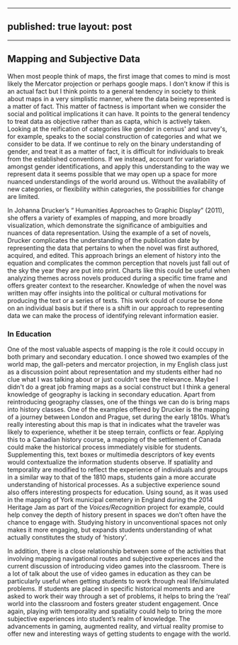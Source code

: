 ---
published: true
layout: post
----
----




## Mapping and Subjective Data 

When most people think of maps, the first image that comes to mind is most likely the Mercator projection or perhaps google maps. I don’t know if this is an actual fact but I think points to a general tendency in society to think about maps in a very simplistic manner, where the data being represented is a matter of fact. This matter of factness is important when we consider the social and political implications it can have. It points to the general tendency to treat data as objective rather than as capta, which is actively taken. Looking at the reification of categories like gender in census' and survey's, for example, speaks to the social construction of categories and what we consider to be data. If we continue to rely on the binary understanding of gender, and treat it as a matter of fact, it is difficult for individuals to break from the established conventions. If we instead, account for variation amongst gender identifications, and apply this understanding to the way we represent data it seems possible that we may open up a space for more nuanced understandings of the world around us. Without the availability of new categories, or flexibility within categories, the possibilities for change are limited. 

In Johanna Drucker’s “ Humanities Approaches to Graphic Display” (2011), she offers a variety of examples of mapping, and more broadly visualization, which demonstrate the significance of ambiguities and nuances of data representation. Using the example of a set of novels, Drucker complicates the understanding of the publication date by representing the data that pertains to when the novel was first authored, acquired, and edited. This approach brings an element of history into the equation and complicates the common perception that novels just fall out of the sky the year they are put into print. Charts like this could be useful when analyzing themes across novels produced during a specific time frame and offers greater context to the researcher. Knowledge of when the novel was written may offer insights into the political or cultural motivations for producing the text or a series of texts. This work could of course be done on an individual basis but if there is a shift in our approach to representing data we can make the process of identifying relevant information easier. 

### In Education 

One of the most valuable aspects of mapping is the role it could occupy in both primary and secondary education. I once showed two examples of the world map, the gall-peters and mercator projection, in my English class just as a discussion point about representation and my students either had no clue what I was talking about or just couldn’t see the relevance. Maybe I didn't do a great job framing maps as a social construct but I think a general knowledge of geography is lacking in secondary education. Apart from reintroducing geography classes, one of the things we can do is bring maps into history classes. One of the examples offered by Drucker is the mapping of a journey between London and Prague, set during the early 1810s. What’s really interesting about this map is that in indicates what the traveler was likely to experience, whether it be steep terrain, conflicts or fear. Applying this to a Canadian history course, a mapping of the settlement of Canada could make the historical process immediately visible for students. Supplementing this, text boxes or multimedia descriptors of key events would contextualize the information students observe. If spatiality and temporality are modified to reflect the experience of individuals and groups in a similar way to that of the 1810 maps, students gain a more accurate understanding of historical processes. As a subjective experience sound also offers interesting prospects for education. Using sound, as it was used in the mapping of York municipal cemetery in England during the 2014 Heritage Jam as part of the *Voices/Recognition* project for example, could help convey the depth of history present in spaces we don’t often have the chance to engage with. Studying history in unconventional spaces not only makes it more engaging, but expands students understanding of what actually constitutes the study of ‘history’. 

In addition, there is a close relationship between some of the activities that involving mapping navigational routes and subjective experiences and the current discussion of introducing video games into the classroom. There is a lot of talk about the use of video games in education as they can be particularly useful when getting students to work through real life/simulated problems. If students are placed in specific historical moments and are asked to work their way through a set of problems, it helps to bring the ‘real’ world into the classroom and fosters greater student engagement. Once again, playing with temporality and spatiality could help to bring the more subjective experiences into student’s realm of knowledge. The advancements in gaming, augmented reality, and virtual reality promise to offer new and interesting ways of getting students to engage with the world. 

